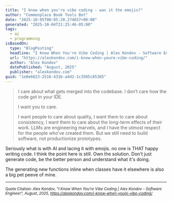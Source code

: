 ```yaml
---
title: "I know when you're vibe coding - was it the emojis?"
author: "Commonplace Book Tools Bot"
date: "2025-10-05T00:05:20.274657+00:00"
generated: "2025-10-04T21:25:46-05:00"
tags:
  - ai
  - programming
isBasedOn:
  type: "BlogPosting"
  headline: "I Know When You're Vibe Coding | Alex Kondov - Software Engineer"
  url: "https://alexkondov.com/i-know-when-youre-vibe-coding/"
  author: "Alex Kondov"
  datePublished: "August, 2025"
  publisher: "alexkondov.com"
guid: "1e8e6623-2516-431b-a4d2-1c3505c85385"
---
```


> I care about what gets merged into the codebase.
> I don’t care how the code got in your IDE.
> 
> I want you to care.
> 
> I want people to care about quality, I want them to care about consistency, I want them to care about the long-term effects of their work. LLMs are engineering marvels, and I have the utmost respect for the people who’ve created them. But we still need to build software, not productionize prototypes.

Seriously what is with AI and lacing it with emojis. no one is THAT happy writing code. I think the point here is still. Own the solution. Don't just generate code, be the better person and understand what it's doing.


The generating new functions inline when classes have it elsewhere is also a big pet peeve of mine.

---

<sub>Quote Citation: <cite>Alex Kondov, "I Know When You're Vibe Coding | Alex Kondov - Software Engineer", August, 2025, <a href="https://alexkondov.com/i-know-when-youre-vibe-coding/">https://alexkondov.com/i-know-when-youre-vibe-coding/</a></cite></sub>